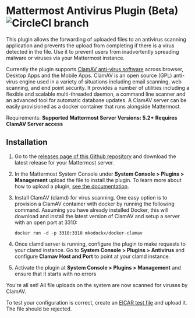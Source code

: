 # Mattermost Antivirus Plugin (Beta) ![CircleCI branch](https://img.shields.io/circleci/project/github/mattermost/mattermost-plugin-antivirus/master.svg)

This plugin allows the forwarding of uploaded files to an antivirus scanning application and prevents the upload from completing if there is a virus detected in the file. Use it to prevent users from inadvertently spreading malware or viruses via your Mattermost instance. 

Currently the plugin supports [ClamAV anti-virus software](https://www.clamav.net/) across browser, Desktop Apps and the Mobile Apps. ClamAV is an open source (GPL) anti-virus engine used in a variety of situations including email scanning, web scanning, and end point security. It provides a number of utilities including a flexible and scalable multi-threaded daemon, a command line scanner and an advanced tool for automatic database updates. A ClamAV server can be easily provisioned as a docker container that runs alongside Mattermost. 

Requirements:
**Supported Mattermost Server Versions: 5.2+**
**Requires ClamAV Server access**

## Installation

1. Go to the [releases page of this Github repository](https://github.com/mattermost/mattermost-plugin-antivirus/releases) and download the latest release for your Mattermost server.
2. In the Mattermost System Console under **System Console > Plugins > Management** upload the file to install the plugin. To learn more about how to upload a plugin, [see the documentation](https://docs.mattermost.com/administration/plugins.html#plugin-uploads).
3. Install ClamAV (clamd) for virus scanning. One easy option is to provision a ClamAV container with docker by running the following command.  Assuming you have already installed Docker, this will download and install the latest version of ClamAV and setup a server with an open port at 3310:

   ```
   docker run -d -p 3310:3310 mkodockx/docker-clamav
   ```

4. Once clamd server is running, configure the plugin to make requests to your clamd instance. Go to **System Console > Plugins > Antivirus** and configure **Clamav Host and Port** to point at your clamd instance.  
5. Activate the plugin at **System Console > Plugins > Management** and ensure that it starts with no errors

You're all set! All file uploads on the system are now scanned for viruses by ClamAV.

To test your configuration is correct, create an [EICAR test file](https://2016.eicar.org/86-0-Intended-use.html) and upload it. The file should be rejected.



